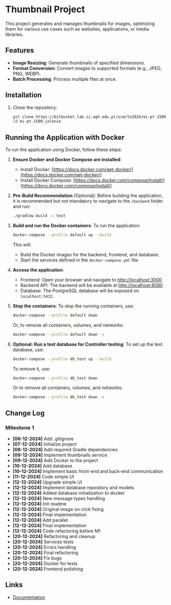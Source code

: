 # Thumbnail Project

This project generates and manages thumbnails for images, optimizing them for various use cases such as websites, applications, or media libraries.

## Features

- **Image Resizing**: Generate thumbnails of specified dimensions.
- **Format Conversion**: Convert images to supported formats (e.g., JPEG, PNG, WEBP).
- **Batch Processing**: Process multiple files at once.

## Installation

1. Clone the repository:
   ```bash
   git clone https://bitbucket.lab.ii.agh.edu.pl/scm/to2024/mi-pt-1500-jelenie.git
   cd mi-pt-1500-jelenie
   ```

## Running the Application with Docker

To run the application using Docker, follow these steps:

1. **Ensure Docker and Docker Compose are installed**:
   - Install Docker: [https://docs.docker.com/get-docker/](https://docs.docker.com/get-docker/)
   - Install Docker Compose: [https://docs.docker.com/compose/install/](https://docs.docker.com/compose/install/)

2. **Pre-Build Recommendation** (Optional):
   Before building the application, it is recommended but not mandatory to navigate to the `/backend` folder and run:
   ```bash
   ./gradlew build -x test
   ```

3. **Build and run the Docker containers**:
   To run the application:
   ```bash
   docker-compose --profile default up --build
   ```

   This will:
   - Build the Docker images for the backend, frontend, and database.
   - Start the services defined in the `docker-compose.yml` file.

4. **Access the application**:
   - Frontend: Open your browser and navigate to [http://localhost:3000](http://localhost:3000)
   - Backend API: The backend will be available at [http://localhost:8080](http://localhost:8080)
   - Database: The PostgreSQL database will be exposed on `localhost:5432`.

5. **Stop the containers**:
   To stop the running containers, use:
   ```bash
   docker-compose --profile default down
   ```
   Or, to remove all containers, volumes, and networks:
   ```bash
   docker-compose --profile default down -v
   ```

6. **Optional: Run a test database for Controller testing**:
   To set up the test database, use:
   ```bash
   docker-compose --profile db_test up --build
   ```
   To remove it, use:
   ```bash
   docker-compose --profile db_test down
   ```
   Or to remove all containers, volumes, and networks:
   ```bash
   docker-compose --profile db_test down -v
   ```

## Change Log

### Milestone 1

- **[06-12-2024]** Add .gitignore
- **[07-12-2024]** Initialize project
- **[08-12-2024]** Add required Gradle dependencies
- **[09-12-2024]** Implement thumbnails service
- **[09-12-2024]** Add Docker to the project
- **[10-12-2024]** Add database
- **[10-12-2024]** Implement basic front-end and back-end communication
- **[11-12-2024]** Code simple UI
- **[12-12-2024]** Upgrade simple UI
- **[12-12-2024]** Implement database repository and models
- **[12-12-2024]** Added database initialization to docker
- **[12-12-2024]** New message types handling
- **[12-12-2024]** Init readme
- **[12-12-2024]** Original image on click fixing
- **[12-12-2024]** Final implementation
- **[12-12-2024]** Add parallel
- **[12-12-2024]** Final implementation
- **[12-12-2024]** Code refactoring before M1
- **[20-12-2024]** Refactoring and cleanup
- **[20-12-2024]** Services tests
- **[20-12-2024]** Errors handling
- **[20-12-2024]** Final refactoring
- **[20-12-2024]** Fix bugs
- **[20-12-2024]** Docker for tests
- **[20-12-2024]** Frontend polishing

## Links
- [Documentation](https://lucid.app/lucidchart/d1242d14-599a-4b54-be8e-1b0afc12c6f4/edit?viewport_loc=9882%2C-418%2C14033%2C6586%2C0_0&invitationId=inv_491730a8-bb13-4598-88fb-191e7f3f69cd)

